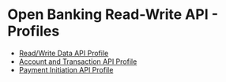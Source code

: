 # Open Banking Read-Write API - Profiles

- [Read/Write Data API Profile](read-write-data-api-profile.md)
- [Account and Transaction API Profile](account-and-transaction-api-profile.md)
- [Payment Initiation API Profile](payment-initiation-api-profile.md)
